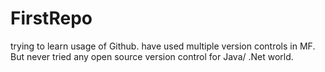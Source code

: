# FirstRepo

trying to learn usage of Github. have used multiple version controls in MF. But never tried any open source version control for Java/ .Net world.
